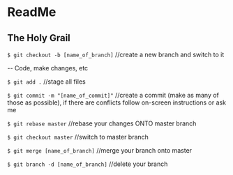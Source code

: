 # ReadMe

## The Holy Grail

```$ git checkout -b [name_of_branch]``` //create a new branch and switch to it

-- Code, make changes, etc

```$ git add .``` //stage all files

```$ git commit -m "[name_of_commit]"``` //create a commit (make as many of those as possible), if there are conflicts follow on-screen instructions or ask me

```$ git rebase master``` //rebase your changes ONTO master branch

```$ git checkout master``` //switch to master branch

```$ git merge [name_of_branch]``` //merge your branch onto master

```$ git branch -d [name_of_branch]``` //delete your branch
